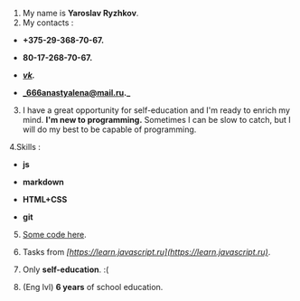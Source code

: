  1. My name is **Yaroslav Ryzhkov**.  
 2. My contacts :   
  * **+375-29-368-70-67.**  

  *  **80-17-268-70-67.**  

  *   **_[vk](https://vk.com/neochenkrasivyizaika)._**  

  *   **_666anastyalena@mail.ru._**  
  3.  I have a great opportunity for self-education and I'm ready to enrich my mind. **I'm new to programming.** Sometimes I can be slow to catch, but I will do my best to be capable of programming.  

  4.Skills :  
  * **js**  

  * **markdown**  

  * **HTML+CSS**  

  * **git**  
  5.  [Some code here](https://github.com/Creator674/yarik_tasks).

  6. Tasks from _[https://learn.javascript.ru](https://learn.javascript.ru)_.  
  
  7. Only __self-education__. :(

  8. (Eng lvl) **6 years** of school education.
